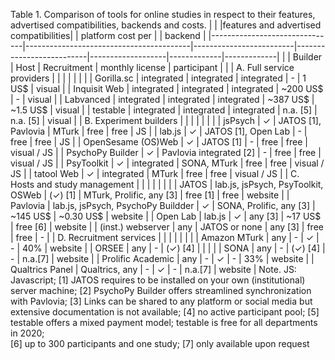 Table 1. Comparison of tools for online studies in respect to their features, advertised compatibilities, backends and costs. 
|                               |                                         |features and advertised compatibilities|                          | platform cost per |             | backend     |
|-------------------------------|-----------------------------------------|-------------------------|--------------------------|-------------------|-------------|-------------|
|                               | Builder                                 | Host                    | Recruitment              | monthly license   | participant |             |
| A. Full service providers     |                                         |                         |                          |                   |             |             |
| Gorilla.sc                    | integrated                              | integrated              | integrated               | -                 | 1 US$       | visual      |
| Inquisit Web                  | integrated                              | integrated              | integrated               | ~200 US$          | -           | visual      |
| Labvanced                     | integrated                              | integrated              | integrated               | ~387 US$          | ~1.5 US$    | visual      |
| testable                      | integrated                              | integrated              | integrated               | n.a. [5]          | n.a. [5]    | visual      |
| B. Experiment builders        |                                         |                         |                          |                   |             |             |
| jsPsych                       | ✓                                       | JATOS [1], Pavlovia     | MTurk                    | free              | free        | JS          |
| lab.js                        | ✓                                       | JATOS [1], Open Lab     | -                        | free              | free        | JS          |
| OpenSesame (OS)Web            | ✓                                       | JATOS [1]               | -                        | free              | free        | visual / JS |
| PsychoPy Builder              | ✓                                       | Pavlovia integrated [2] | -                        | free              | free        | visual / JS |
| PsyToolkit                    | ✓                                       | integrated              | SONA, MTurk              | free              | free        | visual / JS |
| tatool Web                    | ✓                                       | integrated              | MTurk                    | free              | free        | visual / JS |
| C. Hosts and study management |                                         |                         |                          |                   |             |             |
| JATOS                         | lab.js, jsPsych, PsyToolkit, OSWeb      | (✓) [1]                 | MTurk, Prolific, any [3] | free [1]          | free        | website     |
| Pavlovia                      | lab.js, jsPsych, PsychoPy Buildder      | ✓                       | SONA, Prolific, any [3]  | ~145 US$          | ~0.30 US$   | website     |
| Open Lab                      | lab.js                                  | ✓                       | any [3]                  | ~17 US$           | free [6]    | website     |
| (inst.) webserver             | any                                     | JATOS or none           | any [3]                  | free              | free        | -           |
| D. Recruitment services       |                                         |                         |                          |                   |             |             |
| Amazon MTurk                  | any                                     | -                       | ✓                        | -                 | 40%         | website     |
| ORSEE                         | any                                     | -                       | (✓) [4]                  |                   |             |             |
| SONA                          | any                                     | -                       | (✓) [4]                  | -                 | n.a.[7]     | website     |
| Prolific Academic             | any                                     | -                       | ✓                        | -                 | 33%         | website     |
| Qualtrics Panel               | Qualtrics, any                          | -                       | ✓                        | -                 | n.a.[7]     | website     |
Note. JS: Javascript; 
[1] JATOS requires to be installed on your own (institutional) server machine; 
[2] PsychoPy Builder offers streamlined synchronization with Pavlovia; 
[3] Links can be shared to any platform or social media but extensive documentation is not available; 
[4] no active participant pool; 
[5] testable offers a mixed payment model; testable is free for all departments in 2020;  
[6] up to 300 participants and one study; 
[7] only available upon request                                                                                                                                          
